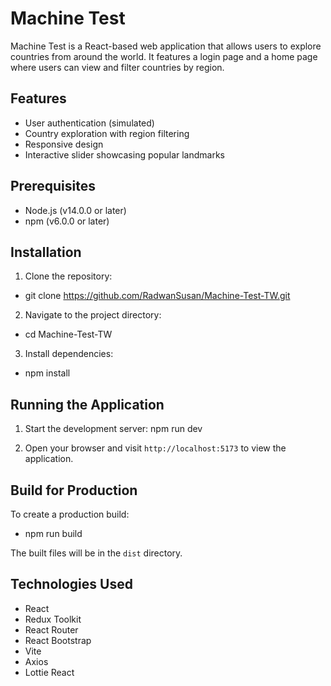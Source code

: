 # Machine Test

Machine Test is a React-based web application that allows users to explore countries from around the world. It features a login page and a home page where users can view and filter countries by region.

## Features

-  User authentication (simulated)
-  Country exploration with region filtering
-  Responsive design
-  Interactive slider showcasing popular landmarks

## Prerequisites

-  Node.js (v14.0.0 or later)
-  npm (v6.0.0 or later)

## Installation

1. Clone the repository:

-  git clone https://github.com/RadwanSusan/Machine-Test-TW.git

2. Navigate to the project directory:

-  cd Machine-Test-TW

3. Install dependencies:

-  npm install

## Running the Application

1. Start the development server: npm run dev

2. Open your browser and visit `http://localhost:5173` to view the application.

## Build for Production

To create a production build:

-  npm run build

The built files will be in the `dist` directory.

## Technologies Used

-  React
-  Redux Toolkit
-  React Router
-  React Bootstrap
-  Vite
-  Axios
-  Lottie React
